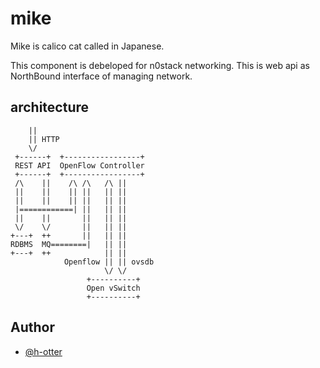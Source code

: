 # mike

Mike is calico cat called in Japanese.

This component is debeloped for n0stack networking.
This is web api as NorthBound interface of managing network.

## architecture

```
    ||
    || HTTP
    \/
 +------+  +-----------------+
 REST API  OpenFlow Controller
 +------+  +-----------------+
 /\    ||    /\ /\   /\ ||
 ||    ||    || ||   || ||
 ||    ||    || ||   || ||
 |============| ||   || ||
 ||    ||       ||   || ||
 \/    \/       ||   || ||
+---+  ++       ||   || ||
RDBMS  MQ========|   || ||
+---+  ++            || ||
            Openflow || || ovsdb
                     \/ \/
                 +----------+
                 Open vSwitch
                 +----------+
```

## Author

- [@h-otter](https://github.com/h-otter)
